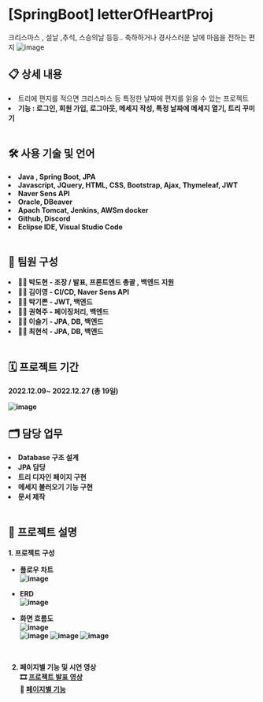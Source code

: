 # [SpringBoot] letterOfHeartProj
크리스마스 , 설날 ,추석, 스승의날 등등.. 축하하거나 경사스러운 날에 마음을 전하는 편지
![image](https://user-images.githubusercontent.com/116873132/211610840-8f202f32-e83e-45be-9a27-6fdd9fdb1ac6.png)



<h2>📋 상세 내용</h2>

<li>
 트리에 편지를 적으면 크리스마스 등 특정한 날짜에 편지를 읽을 수 있는 프로젝트 </br>
</li>
<li>
 <b>기능 : 로그인, 회원 가입, 로그아웃, 메세지 작성, 특정 날짜에 메세지 열기, 트리 꾸미기</b></br>
</li>
</br>

<h2>🛠️ 사용 기술 및 언어</h2>
<li>
  <b>Java , Spring Boot, JPA<b/>
</li>
<li>
  <b>Javascript, JQuery, HTML, CSS, Bootstrap, Ajax, Thymeleaf, JWT</b>
</li>
<li>
  <b>Naver Sens API</b>
</li>
<li>
  <b>Oracle, DBeaver</b>
</li>
<li>
  <b>Apach Tomcat, Jenkins, AWSm docker</b>
</li>
<li>
  <b>Github, Discord</b>
</li>
<li>
  <b>Eclipse IDE, Visual Studio Code</b>
</li>
</br>

<h2>🤝 팀원 구성</h2>
<li>
  <b>👨‍💻 박도현</b> -  조장 / 발표, 프론트엔드 총괄 , 백엔드 지원
</li>
<li>
  <b>👩‍💻 김이영</b> - CI/CD, Naver Sens API
</li>
<li>
  <b> 👩‍💻 박기쁜</b> - JWT, 백엔드
</li>
<li>
   <b> 👨‍💻 권혁주</b> - 페이징처리, 백엔드
</li>
<li>
   <b> 👩‍💻 이슬기</b> - JPA, DB, 백엔드
</li>
<li>
   <b> 👨‍💻 최현석</b> - JPA, DB, 백엔드
</li>
</br>

<h2>🗓️ 프로젝트 기간</h2>
2022.12.09~ 2022.12.27 (총 19일)

![image](https://user-images.githubusercontent.com/116873132/211613161-a44e8631-6384-46ac-8d71-c3a57ea54371.png)
</br>

<h2>🗂️ 담당 업무 </h2>

<li>
  <b>Database 구조 설계</b>
</li>
<li>
  <b>JPA 담당</b>
</li>
<li>
  <b>트리 디자인 페이지 구현</b>
</li>
<li>
  <b>메세지 불러오기 기능 구현</b>
</li>
<li>
  <b>문서 제작</b>
</li>
</br>

<h2>📖 프로젝트 설명 </h2>
1. 프로젝트 구성

- <b>플로우 차트</b> </br>
![image](https://user-images.githubusercontent.com/116873132/211614387-be3db50e-9d04-4388-bb73-a5f756636d85.png)</br>

- <b>ERD</b></br>
![image](https://user-images.githubusercontent.com/116873132/211614471-7cba05d4-f687-4ac2-8a7c-5f238235117a.png)</br>

- <b>화면 흐름도</b></br>
![image](https://user-images.githubusercontent.com/116873132/211614056-0b7de707-86c2-4cb9-8420-6b79b8b17431.png)</br>
![image](https://user-images.githubusercontent.com/116873132/211614553-c7ba0579-0b70-4454-93c9-238fbf349ce8.png)
![image](https://user-images.githubusercontent.com/116873132/211614613-7f139e79-1062-45ba-ba45-85dd8ca70e22.png)
![image](https://user-images.githubusercontent.com/116873132/211614655-9a0a7ee1-3e7e-48f3-bc82-bd7ce04ec2c0.png)



</br>

2. 페이지별 기능 및 시연 영상 </br>
🎞️ <a href="https://www.youtube.com/watch?v=CKm0IJFkW5M](https://www.youtube.com/watch?v=iO9GlcErjBk)](https://www.youtube.com/watch?v=iO9GlcErjBk)">프로젝트 발표 영상</a> </br>
🎠 <a href="https://relic-payment-6b2.notion.site/JSP-SHINNA-HOTEL-307e62744b774292b9136e4a81c8a070](https://relic-payment-6b2.notion.site/SpringBoot-LetterOfHeart-c780ad69c8bf4429a6ffcdc67aae02d4)">페이지별 기능</a> </br>

